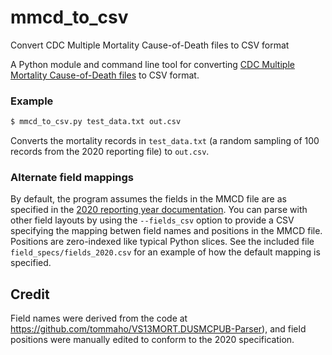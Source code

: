 # mmcd_to_csv

Convert CDC Multiple Mortality Cause-of-Death files to CSV format


A Python module and command line tool for converting [CDC Multiple Mortality Cause-of-Death files](https://www.cdc.gov/nchs/data_access/vitalstatsonline.htm) to CSV format.

### Example

```bash
$ mmcd_to_csv.py test_data.txt out.csv
```

Converts the mortality records in `test_data.txt` (a random sampling of 100 records from the 2020 reporting file) to `out.csv`.


### Alternate field mappings

By default, the program assumes the fields in the MMCD file are as specified in the [2020 reporting year documentation](https://www.cdc.gov/nchs/data/dvs/Multiple-Cause-Record-Layout-2020.pdf).  You can parse with other field layouts by using the `--fields_csv` option to provide a CSV specifying the mapping betwen field names and positions in the MMCD file. Positions are zero-indexed like typical Python slices. See the included file `field_specs/fields_2020.csv` for an example of how the default mapping is specified.

## Credit

Field names were derived from the code at https://github.com/tommaho/VS13MORT.DUSMCPUB-Parser), and field positions were manually edited to conform to the 2020 specification. 